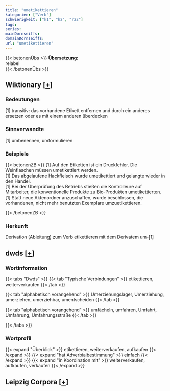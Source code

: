 ```yaml
---
title: "umetikettieren"
kategorien: ["Verb"]
schwierigkeit: ["k1", "h2", "r22"]
tags:
series:
mainDornseiffs:
domainDornseiffs:
url: "umetikettieren"
---
```


{{< betonenÜbs >}}
**Übersetzung:**  
relabel  
{{< /betonenÜbs >}}

## Wiktionary [[+](https://de.wiktionary.org/wiki/umetikettieren)]

### Bedeutungen
[1] transitiv: das vorhandene Etikett entfernen und durch ein anderes ersetzen oder es mit einem anderen überdecken  

### Sinnverwandte
[1] umbenennen, umformulieren  

### Beispiele
{{< betonenZB >}}
[1] Auf den Etiketten ist ein Druckfehler. Die Weinflaschen müssen umetikettiert werden.  
[1] Das abgelaufene Hackfleisch wurde umetikettiert und gelangte wieder in den Handel.  
[1] Bei der Überprüfung des Betriebs stießen die Kontrolleure auf Mitarbeiter, die konventionelle Produkte zu Bio-Produkten umetikettierten.  
[1] Statt neue Aktenordner anzuschaffen, wurde beschlossen, die vorhandenen, nicht mehr benutzten Exemplare umzuetikettieren.  

{{< /betonenZB >}}
### Herkunft
Derivation (Ableitung) zum Verb etikettieren mit dem Derivatem um-[1]  



## dwds [[+](https://www.dwds.de/wb/umetikettieren)]

### Wortinformation
{{< tabs "Dwds" >}}
{{< tab "Typische Verbindungen" >}}
etikettieren, weiterverkaufen
{{< /tab >}}

{{< tab "alphabetisch vorangehend" >}}
Umerziehungslager, Umerziehung, umerziehen, umerziehbar, umentscheiden
{{< /tab >}}

{{< tab "alphabetisch vorangehend" >}}
umfächeln, umfahren, Umfahrt, Umfahrung, Umfahrungsstraße
{{< /tab >}}

{{< /tabs >}}

### Wortprofil
{{< expand "Überblick" >}} etikettieren, weiterverkaufen, aufkaufen {{< /expand >}}
{{< expand "hat Adverbialbestimmung" >}} einfach {{< /expand >}}
{{< expand "in Koordination mit" >}} weiterverkaufen, aufkaufen, verkaufen {{< /expand >}}

## Leipzig Corpora [[+](https://corpora.uni-leipzig.de/en/res?word=umetikettieren&corpusId=deu_newscrawl-public_2018)]

